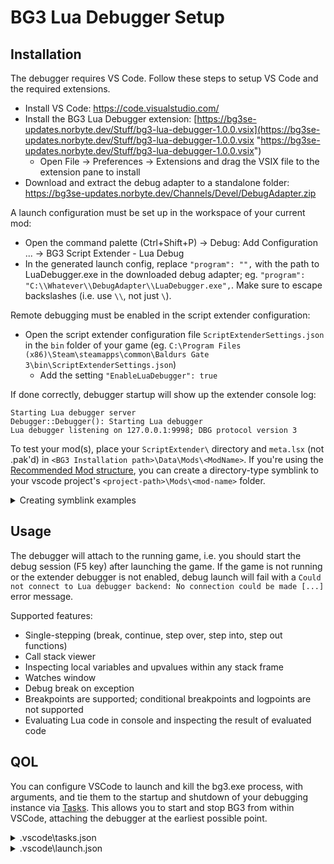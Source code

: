 # BG3 Lua Debugger Setup

## Installation

The debugger requires VS Code. Follow these steps to setup VS Code and the required extensions.

- Install VS Code: https://code.visualstudio.com/
- Install the BG3 Lua Debugger extension: [https://bg3se-updates.norbyte.dev/Stuff/bg3-lua-debugger-1.0.0.vsix](https://bg3se-updates.norbyte.dev/Stuff/bg3-lua-debugger-1.0.0.vsix "https://bg3se-updates.norbyte.dev/Stuff/bg3-lua-debugger-1.0.0.vsix")
	- Open File -> Preferences -> Extensions and drag the VSIX file to the extension pane to install
- Download and extract the debug adapter to a standalone folder: https://bg3se-updates.norbyte.dev/Channels/Devel/DebugAdapter.zip

A launch configuration must be set up in the workspace of your current mod:

 - Open the command palette (Ctrl+Shift+P) -> Debug: Add Configuration ... -> BG3 Script Extender - Lua Debug
 - In the generated launch config, replace `"program": "",` with the path to LuaDebugger.exe in the downloaded debug adapter; eg. `"program": "C:\\Whatever\\DebugAdapter\\LuaDebugger.exe",`. Make sure to escape backslashes (i.e. use `\\`, not just `\`).

Remote debugging must be enabled in the script extender configuration:

 - Open the script extender configuration file `ScriptExtenderSettings.json` in the `bin` folder of your game (eg. `C:\Program Files (x86)\Steam\steamapps\common\Baldurs Gate 3\bin\ScriptExtenderSettings.json`)
	 - Add the setting `"EnableLuaDebugger": true`

If done correctly, debugger startup will show up the extender console log:

```
Starting Lua debugger server
Debugger::Debugger(): Starting Lua debugger
Lua debugger listening on 127.0.0.1:9998; DBG protocol version 3
```

To test your mod(s), place your `ScriptExtender\` directory and `meta.lsx` (not .pak'd) in `<BG3 Installation path>\Data\Mods\<ModName>`. If you're using the [Recommended Mod structure](https://github.com/ShinyHobo/BG3-Modders-Multitool/wiki/Mod-Workspace-Structure), you can create a directory-type symblink to your vscode project's `<project-path>\Mods\<mod-name>` folder.

<details>
<summary>Creating symblink examples</summary>
	
Windows CMD (Not Powershell):
```shell
 mklink /D "<BG3 Install Path>\Data\Mods\<ModName>" "<VSCodes Project Path>\Mods\<ModName>"
```

Unix Shell:
```shell
ln -s <VSCodes Project Path>/Mods/<ModName>/ <BG3 Install Path>/Data/Mods/
```
 
</details>

## Usage

The debugger will attach to the running game, i.e. you should start the debug session (F5 key) after launching the game. If the game is not running or the extender debugger is not enabled, debug launch will fail with a `Could not connect to Lua debugger backend: No connection could be made [...]` error message.

Supported features:

 - Single-stepping (break, continue, step over, step into, step out functions)
 - Call stack viewer
 - Inspecting local variables and upvalues within any stack frame
 - Watches window
 - Debug break on exception
 - Breakpoints are supported; conditional breakpoints and logpoints are not supported
 - Evaluating Lua code in console and inspecting the result of evaluated code

## QOL
You can configure VSCode to launch and kill the bg3.exe process, with arguments, and tie them to the startup and shutdown of your debugging instance via [Tasks](https://code.visualstudio.com/Docs/editor/tasks). This allows you to start and stop BG3 from within VSCode, attaching the debugger at the earliest possible point.
<details>
<summary>.vscode\tasks.json</summary>
	
```json 
{
	// See https://go.microsoft.com/fwlink/?LinkId=733558
	// for the documentation about the tasks.json format
	"version": "2.0.0",
	"tasks": [
		{
			"label": "bg3Continue",
			"type": "shell",
			"windows": {
				"command": "Start-Process",
				"args": [
					"-FilePath",
					"<BG3 Install Path>\\bin\\bg3.exe",
					"-ArgumentList",
					"-continueGame --skip-launcher", // Starts the last game you had loaded automagically
					"-WorkingDirectory",
					"<BG3 Install Path>\\bin"
				],
				"options": {
					"shell": {
						"executable": "C:\\Windows\\System32\\WindowsPowerShell\\v1.0\\powershell.exe"
					}
				},
			}
		},
		{
			"label": "bg3Kill",
			"type": "shell",
			"windows": {
				"command": "taskkill",
				"args": [
					"/IM",
					"bg3.exe"
				],
				"options": {
					"shell": {
						"executable": "C:\\Windows\\System32\\WindowsPowerShell\\v1.0\\powershell.exe"
					}
				},
			}
		}
	]
}
```
</details>

<details>
<summary>.vscode\launch.json</summary>
<Section hyperlinks don't work inside a details block>
	
Follow process outlined in the [Installation Section](https://github.com/Norbyte/bg3se/blob/main/Docs/Debugger.md#installation) section first, then modify the configurations block to the include the following fields:
	
```json
	...
	"configurations": [
		{
			"preLaunchTask": "bg3Continue",
			"postDebugTask": "bg3Kill",
			"internalConsoleOptions": "openOnSessionStart",
                        ...
```

</details>
